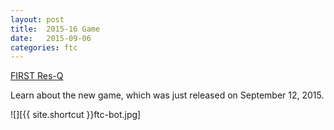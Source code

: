 ```yaml
---
layout: post
title:  2015-16 Game
date:   2015-09-06
categories: ftc
---
```


<a href="http://www.usfirst.org/roboticsprograms/ftc/game">FIRST Res-Q</a>
<p>Learn about the new game, which was just released on September 12, 2015.</p>


![][{{ site.shortcut }}ftc-bot.jpg]
